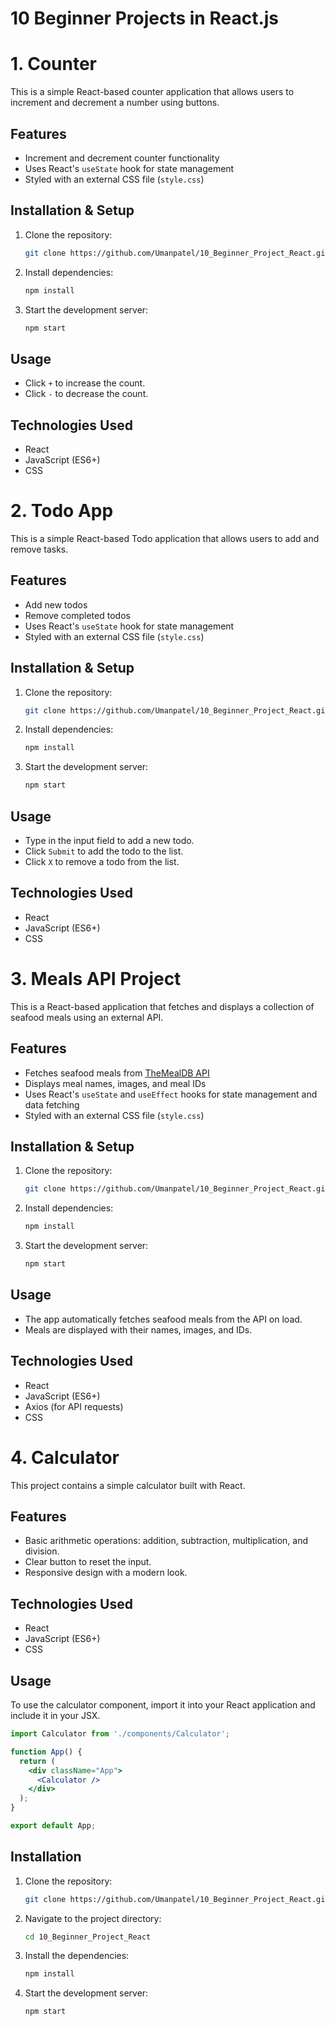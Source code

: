 # 10 Beginner Projects in React.js


# 1. Counter

This is a simple React-based counter application that allows users to increment and decrement a number using buttons.

## Features

- Increment and decrement counter functionality
- Uses React's `useState` hook for state management
- Styled with an external CSS file (`style.css`)

## Installation & Setup

1. Clone the repository:
   ```sh
   git clone https://github.com/Umanpatel/10_Beginner_Project_React.git
   ```
2. Install dependencies:
   ```sh
   npm install
   ```
3. Start the development server:
   ```sh
   npm start
   ```

## Usage

- Click `+` to increase the count.
- Click `-` to decrease the count.

## Technologies Used

- React
- JavaScript (ES6+)
- CSS


# 2. Todo App

This is a simple React-based Todo application that allows users to add and remove tasks.

## Features

- Add new todos
- Remove completed todos
- Uses React's `useState` hook for state management
- Styled with an external CSS file (`style.css`)

## Installation & Setup

1. Clone the repository:
   ```sh
   git clone https://github.com/Umanpatel/10_Beginner_Project_React.git
   ```
2. Install dependencies:
   ```sh
   npm install
   ```
3. Start the development server:
   ```sh
   npm start
   ```

## Usage

- Type in the input field to add a new todo.
- Click `Submit` to add the todo to the list.
- Click `X` to remove a todo from the list.

## Technologies Used

- React
- JavaScript (ES6+)
- CSS

# 3. Meals API Project

This is a React-based application that fetches and displays a collection of seafood meals using an external API.

## Features

- Fetches seafood meals from [TheMealDB API](https://www.themealdb.com/)
- Displays meal names, images, and meal IDs
- Uses React's `useState` and `useEffect` hooks for state management and data fetching
- Styled with an external CSS file (`style.css`)

## Installation & Setup

1. Clone the repository:
   ```sh
   git clone https://github.com/Umanpatel/10_Beginner_Project_React.git
   ```
2. Install dependencies:
   ```sh
   npm install
   ```
3. Start the development server:
   ```sh
   npm start
   ```

## Usage

- The app automatically fetches seafood meals from the API on load.
- Meals are displayed with their names, images, and IDs.

## Technologies Used

- React
- JavaScript (ES6+)
- Axios (for API requests)
- CSS

# 4. Calculator

This project contains a simple calculator built with React.

## Features

- Basic arithmetic operations: addition, subtraction, multiplication, and division.
- Clear button to reset the input.
- Responsive design with a modern look.

## Technologies Used

- React
- JavaScript (ES6+)
- CSS

## Usage

To use the calculator component, import it into your React application and include it in your JSX.

```jsx
import Calculator from './components/Calculator';

function App() {
  return (
    <div className="App">
      <Calculator />
    </div>
  );
}

export default App;
```

## Installation

1. Clone the repository:
   ```bash
   git clone https://github.com/Umanpatel/10_Beginner_Project_React.git
   ```
2. Navigate to the project directory:
   ```bash
   cd 10_Beginner_Project_React
   ```
3. Install the dependencies:
   ```bash
   npm install
   ```
4. Start the development server:
   ```bash
   npm start
   ```



